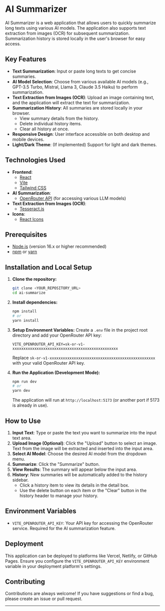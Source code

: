 # AI Summarizer

AI Summarizer is a web application that allows users to quickly summarize long texts using various AI models. The application also supports text extraction from images (OCR) for subsequent summarization. Summarization history is stored locally in the user's browser for easy access.

## Key Features

* **Text Summarization**: Input or paste long texts to get concise summaries.
* **AI Model Selection**: Choose from various available AI models (e.g., GPT-3.5 Turbo, Mistral, Llama 3, Claude 3.5 Haiku) to perform summarization.
* **Text Extraction from Images (OCR)**: Upload an image containing text, and the application will extract the text for summarization.
* **Summarization History**: All summaries are stored locally in your browser.
  * View summary details from the history.
  * Delete individual history items.
  * Clear all history at once.
* **Responsive Design**: User interface accessible on both desktop and mobile devices.
* **Light/Dark Theme**: (If implemented) Support for light and dark themes.

## Technologies Used

* **Frontend**:
  * [React](https://reactjs.org/)
  * [Vite](https://vitejs.dev/)
  * [Tailwind CSS](https://tailwindcss.com/)
* **AI Summarization**:
  * [OpenRouter API](https://openrouter.ai/) (for accessing various LLM models)
* **Text Extraction from Images (OCR)**:
  * [Tesseract.js](https://tesseract.projectnaptha.com/)
* **Icons**:
  * [React Icons](https://react-icons.github.io/react-icons/)

## Prerequisites

* [Node.js](https://nodejs.org/) (version 16.x or higher recommended)
* [npm](https://www.npmjs.com/) or [yarn](https://yarnpkg.com/)

## Installation and Local Setup

1. **Clone the repository:**

    ```bash
    git clone <YOUR_REPOSITORY_URL>
    cd ai-summarize
    ```

2. **Install dependencies:**

    ```bash
    npm install
    # or
    yarn install
    ```

3. **Setup Environment Variables:**
    Create a `.env` file in the project root directory and add your OpenRouter API key:

    ```env
    VITE_OPENROUTER_API_KEY=sk-or-v1-xxxxxxxxxxxxxxxxxxxxxxxxxxxxxxxxxxxxxxxxxxxxxxxx
    ```

    Replace `sk-or-v1-xxxxxxxxxxxxxxxxxxxxxxxxxxxxxxxxxxxxxxxxxxxxxxxx` with your valid OpenRouter API key.

4. **Run the Application (Development Mode):**

    ```bash
    npm run dev
    # or
    yarn dev
    ```

    The application will run at `http://localhost:5173` (or another port if 5173 is already in use).

## How to Use

1. **Input Text**: Type or paste the text you want to summarize into the input text area.
2. **Upload Image (Optional)**: Click the "Upload" button to select an image. Text from the image will be extracted and inserted into the input area.
3. **Select AI Model**: Choose the desired AI model from the dropdown menu.
4. **Summarize**: Click the "Summarize" button.
5. **View Results**: The summary will appear below the input area.
6. **History**: New summaries will be automatically added to the history sidebar.
    * Click a history item to view its details in the detail box.
    * Use the delete button on each item or the "Clear" button in the history header to manage your history.

## Environment Variables

* `VITE_OPENROUTER_API_KEY`: Your API key for accessing the OpenRouter service. Required for the AI summarization feature.

## Deployment

This application can be deployed to platforms like Vercel, Netlify, or GitHub Pages. Ensure you configure the `VITE_OPENROUTER_API_KEY` environment variable in your deployment platform's settings.

## Contributing

Contributions are always welcome! If you have suggestions or find a bug, please create an issue or pull request.

---
